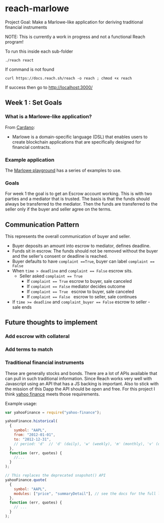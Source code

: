 # reach-marlowe

Project Goal: Make a Marlowe-like application for deriving traditional financial instruments

NOTE: This is currently a work in progress and not a functional Reach program!

To run this inside each sub-folder

```shell
./reach react
```

If command is not found

```shell
curl https://docs.reach.sh/reach -o reach ; chmod +x reach
```

If success then go to [http://localhost:3000/](http://localhost:3000/)

## Week 1 : Set Goals

### What is a Marlowe-like application?

From [Cardano](https://developers.cardano.org/docs/smart-contracts/marlowe/#:~:text=Marlowe%20is%20a%20domain%2Dspecific,specifically%20designed%20for%20financial%20contracts.):

- Marlowe is a domain-specific language (DSL) that enables users to create blockchain applications that are specifically designed for financial contracts.

### Example application

The [Marlowe playground](https://marlowe-playground-staging.plutus.aws.iohkdev.io/#/javascript) has a series of examples to use.

### Goals

For week 1 the goal is to get an Escrow account working. This is with two parties and a mediator that is trusted. The basis is that the funds should always be transferred to the mediator. Then the funds are transferred to the seller only if the buyer and seller agree on the terms.

## Communication Pattern

This represents the overall communication of buyer and seller.

- Buyer deposits an amount into escrow to mediator, defines deadline.
- Funds sit in escrow. The funds should not be removed without the buyer and the seller's consent or deadline is reached.
- Buyer defaults to have `complaint ==True`, buyer can label `complaint == False`
- When `time > deadline` and `complaint == False` escrow sits.
  - Seller asked `complaint == True`
    - If `complaint == True` escrow to buyer, sale canceled
    - If `complaint == False` mediator decides outcome
    - If `complaint == True ` escrow to buyer, sale canceled
    - If `complaint == False ` escrow to seller, sale continues
- If `time >= deadline` and `complaint_buyer == False` escrow to seller - sale ends

## Future thoughts to implement

### Add escrow with collateral

### Add terms to match

### Traditional financial instruments

These are generally stocks and bonds. There are a lot of APIs available that can pull in such traditional information. Since Reach works very well with Javascript using an API that has a JS backing is important. Also to stick with the mission of this Dapp the API should be open and free. For this project I think [yahoo finance](https://finance.yahoo.com/) meets those requirements.

Example usage:

```javascript
var yahooFinance = require("yahoo-finance");

yahooFinance.historical(
  {
    symbol: "AAPL",
    from: "2012-01-01",
    to: "2012-12-31",
    // period: 'd'  // 'd' (daily), 'w' (weekly), 'm' (monthly), 'v' (dividends only)
  },
  function (err, quotes) {
    //...
  }
);

// This replaces the deprecated snapshot() API
yahooFinance.quote(
  {
    symbol: "AAPL",
    modules: ["price", "summaryDetail"], // see the docs for the full list
  },
  function (err, quotes) {
    // ...
  }
);
```
